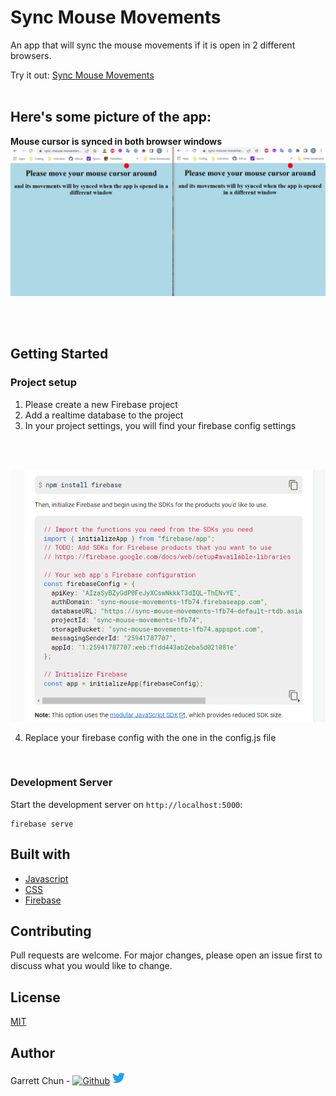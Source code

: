 # Sync Mouse Movements

An app that will sync the mouse movements if it is open in 2 different browsers.

Try it out: [Sync Mouse Movements](https://sync-mouse-movements-1fb74.web.app)
<br /> 
<br /> 

## Here's some picture of the app:

<strong>Mouse cursor is synced in both browser windows</strong>
![syncedCursor](./public/assets/syncedCursor.png)

<br /> 
<br />

## Getting Started

### Project setup

1.  Please create a new Firebase project
2.  Add a realtime database to the project
3.  In your project settings, you will find your firebase config settings
<br /> 
<br /> 


![config](./public/assets/config.png)

4. Replace your firebase config with the one in the config.js file

<br /> 


### Development Server

Start the development server on `http://localhost:5000`:


```
firebase serve
```

## Built with

- [Javascript](https://developer.mozilla.org/en/JavaScript)
- [CSS](https://developer.mozilla.org/en-US/docs/Web/CSS)
- [Firebase](https://firebase.google.com/)

## Contributing

Pull requests are welcome. For major changes, please open an issue first to discuss what you would like to change.

## License

[MIT](https://choosealicense.com/licenses/mit/)

## Author

Garrett Chun - [![Github][1.1]][1] [![Twitter][1.2]][2]

[1.1]: http://i.imgur.com/9I6NRUm.png
[1.2]: ./public/assets/twitter20.png
[1]: https://github.com/KapakahiCoder
[2]: http://www.twitter.com/KapakahiCoder
